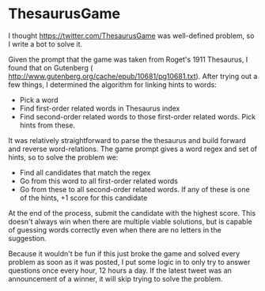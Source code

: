 ThesaurusGame
=============

I thought https://twitter.com/ThesaurusGame was well-defined problem, so I write a bot to solve it.

Given the prompt that the game was taken from Roget's 1911 Thesaurus, I found that on Gutenberg ( http://www.gutenberg.org/cache/epub/10681/pg10681.txt). After trying out a few things, I determined the algorithm for linking hints to words:

* Pick a word
* Find first-order related words in Thesaurus index
* Find second-order related words to those first-order related words. Pick hints from these.

It was relatively straightforward to parse the thesaurus and build forward and reverse word-relations. The game prompt gives a word regex and set of hints, so to solve the problem we:

* Find all candidates that match the regex
* Go from this word to all first-order related words
* Go from these to all second-order related words. If any of these is one of the hints, +1 score for this candidate

At the end of the process, submit the candidate with the highest score. This doesn't always win when there are multiple viable solutions, but is capable of guessing words correctly even when there are no letters in the suggestion.

Because it wouldn't be fun if this just broke the game and solved every problem as soon as it was posted, I put some logic in to only try to answer questions once every hour, 12 hours a day. If the latest tweet was an announcement of a winner, it will skip trying to solve the problem.
